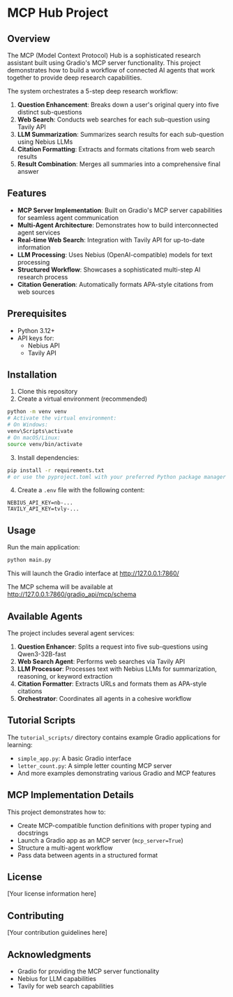 # MCP Hub Project

## Overview

The MCP (Model Context Protocol) Hub is a sophisticated research assistant built using Gradio's MCP server functionality. This project demonstrates how to build a workflow of connected AI agents that work together to provide deep research capabilities.

The system orchestrates a 5-step deep research workflow:

1. **Question Enhancement**: Breaks down a user's original query into five distinct sub-questions
2. **Web Search**: Conducts web searches for each sub-question using Tavily API
3. **LLM Summarization**: Summarizes search results for each sub-question using Nebius LLMs
4. **Citation Formatting**: Extracts and formats citations from web search results
5. **Result Combination**: Merges all summaries into a comprehensive final answer

## Features

- **MCP Server Implementation**: Built on Gradio's MCP server capabilities for seamless agent communication
- **Multi-Agent Architecture**: Demonstrates how to build interconnected agent services
- **Real-time Web Search**: Integration with Tavily API for up-to-date information
- **LLM Processing**: Uses Nebius (OpenAI-compatible) models for text processing
- **Structured Workflow**: Showcases a sophisticated multi-step AI research process
- **Citation Generation**: Automatically formats APA-style citations from web sources

## Prerequisites

- Python 3.12+
- API keys for:
  - Nebius API
  - Tavily API

## Installation

1. Clone this repository
2. Create a virtual environment (recommended)
```bash
python -m venv venv
# Activate the virtual environment:
# On Windows:
venv\Scripts\activate
# On macOS/Linux:
source venv/bin/activate
```

3. Install dependencies:
```bash
pip install -r requirements.txt
# or use the pyproject.toml with your preferred Python package manager
```

4. Create a `.env` file with the following content:
```
NEBIUS_API_KEY=nb-...
TAVILY_API_KEY=tvly-...
```

## Usage

Run the main application:
```bash
python main.py
```

This will launch the Gradio interface at http://127.0.0.1:7860/

The MCP schema will be available at http://127.0.0.1:7860/gradio_api/mcp/schema

## Available Agents

The project includes several agent services:

1. **Question Enhancer**: Splits a request into five sub-questions using Qwen3-32B-fast
2. **Web Search Agent**: Performs web searches via Tavily API
3. **LLM Processor**: Processes text with Nebius LLMs for summarization, reasoning, or keyword extraction
4. **Citation Formatter**: Extracts URLs and formats them as APA-style citations
5. **Orchestrator**: Coordinates all agents in a cohesive workflow

## Tutorial Scripts

The `tutorial_scripts/` directory contains example Gradio applications for learning:

- `simple_app.py`: A basic Gradio interface
- `letter_count.py`: A simple letter counting MCP server
- And more examples demonstrating various Gradio and MCP features

## MCP Implementation Details

This project demonstrates how to:
- Create MCP-compatible function definitions with proper typing and docstrings
- Launch a Gradio app as an MCP server (`mcp_server=True`)
- Structure a multi-agent workflow
- Pass data between agents in a structured format

## License

[Your license information here]

## Contributing

[Your contribution guidelines here]

## Acknowledgments

- Gradio for providing the MCP server functionality
- Nebius for LLM capabilities
- Tavily for web search capabilities
